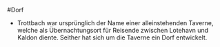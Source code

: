 #Dorf

- Trottbach war ursprünglich der Name einer alleinstehenden Taverne, welche als Übernachtungsort für Reisende zwischen Lotehavn und Kaldon diente. Seither hat sich um die Taverne ein Dorf entwickelt.